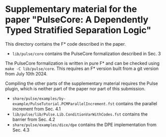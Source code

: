 # Supplementary material for the paper "PulseCore: A Dependently Typed Stratified Separation Logic"

This directory contains the F* code described in the paper.

  - `lib/pulse/core` contains the PulseCore formalization described in Sec. 3

The PulseCore formalization is written in pure F* and can be checked using `make -C lib/pulse/core`.
This requires an F* version built from a git version from July 10th 2024.

Compiling the other parts of the supplementary material requires the Pulse plugin,
which is neither part of the paper nor part of this submission.

  - `share/pulse/examples/by-example/PulseTutorial.PCMParallelIncrement.fst` contains the parallel increment from Sec. 4.1
  - `lib/pulse/lib/Pulse.Lib.ConditionVarWithCodes.fst` contains the barrier from Sec. 4.2
  - `share/pulse/examples/dice/dpe` contains the DPE implementation from Sec. 4.3